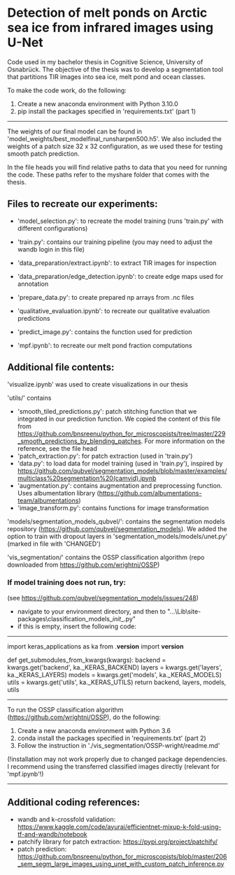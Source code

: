 # Detection of melt ponds on Arctic sea ice from infrared images using U-Net

Code used in my bachelor thesis in Cognitive Science, University of Osnabrück.
The objective of the thesis was to develop a segmentation tool that partitions TIR images into sea ice, melt pond and ocean classes.

To make the code work, do the following:

1. Create a new anaconda environment with Python 3.10.0
2. pip install the packages specified in 'requirements.txt' (part 1)

---------------------------------------

The weights of our final model can be found in 'model_weights/best_modelfinal_runsharpen500.h5'. We also included the weights of a patch size 32 x 32 configuration, as we used these for testing smooth patch prediction.

In the file heads you will find relative paths to data that you need for running the code. These paths refer to the myshare folder that comes with the thesis.


Files to recreate our experiments:
---------------------------------
- 'model_selection.py': to recreate the model training (runs 'train.py' with different configurations) 
- 'train.py': contains our training pipeline (you may need to adjust the wandb login in this file)

- 'data_preparation/extract.ipynb': to extract TIR images for inspection
- 'data_preparation/edge_detection.ipynb': to create edge maps used for annotation
- 'prepare_data.py': to create prepared np arrays from .nc files
- 'qualitative_evaluation.ipynb': to recreate our qualitative evaluation predictions
- 'predict_image.py': contains the function used for prediction
- 'mpf.ipynb': to recreate our melt pond fraction computations


Additional file contents:
-------------------------
'visualize.ipynb' was used to create visualizations in our thesis

'utils/' contains 
- 'smooth_tiled_predictions.py': patch stitching function that we integrated in our prediction function. We copied the content of this file from https://github.com/bnsreenu/python_for_microscopists/tree/master/229_smooth_predictions_by_blending_patches. For more information on the reference, see the file head
- 'patch_extraction.py': for patch extraction (used in 'train.py')
- 'data.py': to load data for model training (used in 'train.py'), inspired by https://github.com/qubvel/segmentation_models/blob/master/examples/multiclass%20segmentation%20(camvid).ipynb 
- 'augmentation.py': contains augmentation and preprocessing function. Uses albumentation library (https://github.com/albumentations-team/albumentations)
- 'image_transform.py': contains functions for image transformation


'models/segmentation_models_qubvel/': contains the segmentation models repository (https://github.com/qubvel/segmentation_models). We added the option to train with dropout layers in 'segmentation_models/models/unet.py' (marked in file with 'CHANGED')

'vis_segmentation/' contains the OSSP classification algorithm (repo downloaded from https://github.com/wrightni/OSSP)


### If model training does not run, try:
(see https://github.com/qubvel/segmentation_models/issues/248)

- navigate to your environment directory, and then to "...\Lib\site-packages\classification_models\__init__.py" 
- if this is empty, insert the following code:

------------------------------------------------------

import keras_applications as ka
from .__version__ import __version__

def get_submodules_from_kwargs(kwargs):
    backend = kwargs.get('backend', ka._KERAS_BACKEND)
    layers = kwargs.get('layers', ka._KERAS_LAYERS)
    models = kwargs.get('models', ka._KERAS_MODELS)
    utils = kwargs.get('utils', ka._KERAS_UTILS)
    return backend, layers, models, utils

------------------------------------------------------

To run the OSSP classification algorithm (https://github.com/wrightni/OSSP), do the following:

1. Create a new anaconda environment with Python 3.6
2. conda install the packages specified in 'requirements.txt' (part 2)
3. Follow the instruction in './vis_segmentation/OSSP-wright/readme.md'

(!installation may not work properly due to changed package dependencies. I recommend using the transferred classified images directly (relevant for 'mpf.ipynb'!)

----------------------------
Additional coding references:
-----------------------------
- wandb and k-crossfold validation: https://www.kaggle.com/code/ayuraj/efficientnet-mixup-k-fold-using-tf-and-wandb/notebook
- patchify library for patch extraction: https://pypi.org/project/patchify/
- patch prediction: https://github.com/bnsreenu/python_for_microscopists/blob/master/206_sem_segm_large_images_using_unet_with_custom_patch_inference.py 
